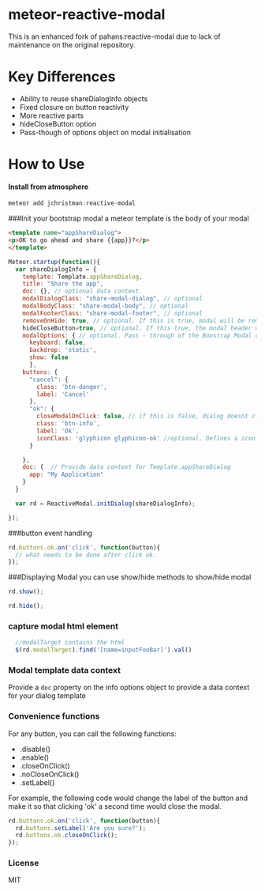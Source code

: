 meteor-reactive-modal
=====================

This is an enhanced fork of pahans:reactive-modal due to lack of maintenance on the original repository.

Key Differences
===============
 * Ability to reuse shareDialogInfo objects
 * Fixed closure on button reactivity
 * More reactive parts
 * hideCloseButton option
 * Pass-though of options object on modal initialisation

How to Use
=========

#### Install from atmosphere
```js
meteor add jchristman:reactive-modal
```
###Init your bootstrap modal 
a meteor template is the body of your modal

```html
<template name="appShareDialog">
<p>OK to go ahead and share {{app}}?</p>
</template>
```

```js
Meteor.startup(function(){
  var shareDialogInfo = {
    template: Template.appShareDialog,
    title: "Share the app",
    doc: {}, // optional data context.
    modalDialogClass: "share-modal-dialog", // optional
    modalBodyClass: "share-modal-body", // optional
    modalFooterClass: "share-modal-footer", // optional
    removeOnHide: true, // optional. If this is true, modal will be removed from DOM upon hiding
    hideCloseButton=true, // optional. If this true, the modal header will not show the &times; close button
    modalOptions: { // optional. Pass - through of the Boostrap Modal options object, applied on initialisation
      keyboard: false,
      backdrop: 'static',
      show: false
      }, 
    buttons: {
      "cancel": {
        class: 'btn-danger',
        label: 'Cancel'
      },
      "ok": {
        closeModalOnClick: false, // if this is false, dialog doesnt close automatically on click
        class: 'btn-info',
        label: 'Ok',
        iconClass: 'glyphicon glyphicon-ok' //optional. Defines a icon before the button label. 
      }

    },
    doc: {  // Provide data context for Template.appShareDialog
      app: "My Application"
    }
  }

  var rd = ReactiveModal.initDialog(shareDialogInfo);

});
```

###button event handling
```js
rd.buttons.ok.on('click', function(button){
  // what needs to be done after click ok.
});
```

###Displaying Modal
you can use show/hide methods to show/hide modal
```js
rd.show();
```

```js
rd.hide();
```

### capture modal html element
```javascript
  //modalTarget contains the html
  $(rd.modalTarget).find('[name=inputFooBar]').val()
```

### Modal template data context

Provide a `doc` property on the info options object to provide a data context for your dialog template

### Convenience functions

For any button, you can call the following functions:
 * .disable()
 * .enable()
 * .closeOnClick()
 * .noCloseOnClick()
 * .setLabel()

For example, the following code would change the label of the button and make it so that clicking 'ok' a second time would close the modal.
```js
rd.buttons.ok.on('click', function(button){
  rd.buttons.setLabel('Are you sure?');
  rd.buttons.ok.closeOnClick();
});
```

### License
MIT
